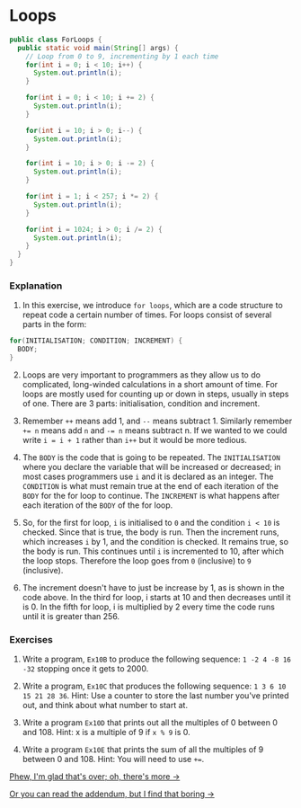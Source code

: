 Loops
===

```java
public class ForLoops {
  public static void main(String[] args) {
    // Loop from 0 to 9, incrementing by 1 each time
    for(int i = 0; i < 10; i++) {
      System.out.println(i);
    }

    for(int i = 0; i < 10; i += 2) {
      System.out.println(i);
    }

    for(int i = 10; i > 0; i--) {
      System.out.println(i);
    }

    for(int i = 10; i > 0; i -= 2) {
      System.out.println(i);
    }

    for(int i = 1; i < 257; i *= 2) {
      System.out.println(i);
    }

    for(int i = 1024; i > 0; i /= 2) {
      System.out.println(i);
    }
  }
}
```

### Explanation
1. In this exercise, we introduce `for loops`, which are a code structure to repeat code a certain number of times. For loops consist of several parts in the form:

  ```java
for(INITIALISATION; CONDITION; INCREMENT) {
    BODY;
}
  ```

2. Loops are very important to programmers as they allow us to do complicated, long-winded calculations in a short amount of time. For loops are mostly used for counting up or down in steps, usually in steps of one. There are 3 parts: initialisation, condition and increment.
  
3. Remember `++` means add 1, and `--` means subtract 1. Similarly remember `+= n` means add `n` and `-= n` means subtract n. If we wanted to we could write `i = i + 1` rather than `i++` but it would be more tedious.

3. The `BODY` is the code that is going to be repeated. The `INITIALISATION` where you declare the variable that will be increased or decreased; in most cases programmers use `i` and it is declared as an integer. The `CONDITION` is what must remain true at the end of each iteration of the `BODY` for the for loop to continue. The `INCREMENT` is what happens after each iteration of the `BODY` of the for loop.

4. So, for the first for loop, `i` is initialised to `0` and the condition `i < 10` is checked. Since that is true, the body is run. Then the increment runs, which increases `i` by 1, and the condition is checked. It remains true, so the body is run. This continues until `i` is incremented to 10, after which the loop stops. Therefore the loop goes from `0` (inclusive) to `9` (inclusive).
 
5. The increment doesn't have to just be increase by 1, as is shown in the code above. In the third for loop, i starts at 10 and then decreases until it is 0. In the fifth for loop, i is multiplied by 2 every time the code runs until it is greater than 256.

### Exercises
1. Write a program, `Ex10B` to produce the following sequence: `1 -2 4 -8 16 -32` stopping once it gets to 2000.

2. Write a program, `Ex10C` that produces the following sequence: `1 3 6 10 15 21 28 36`. Hint: Use a counter to store the last number you've printed out, and think about what number to start at.

3. Write a program `Ex10D` that prints out all the multiples of 0 between 0 and 108.
Hint: x is a multiple of 9 if `x % 9` is 0.

4. Write a program `Ex10E` that prints the sum of all the multiples of 9 between 0 and 108. 
Hint: You will need to use `+=`.

[Phew, I'm glad that's over; oh, there's more &rarr;](../Chapter-II/Part-I:-Introduction.html)

[Or you can read the addendum, but I find that boring &rarr;](./Addendum-I:-History-of-Java.html)
